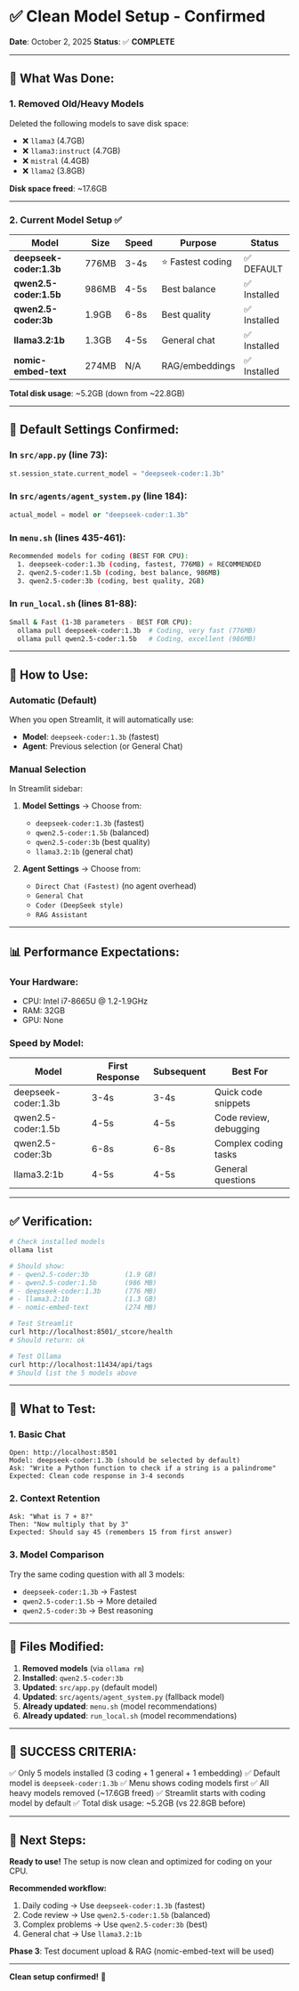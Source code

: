 # ✅ Clean Model Setup - Confirmed

**Date**: October 2, 2025
**Status**: ✅ **COMPLETE**

---

## 🎯 **What Was Done:**

### **1. Removed Old/Heavy Models**
Deleted the following models to save disk space:
- ❌ `llama3` (4.7GB)
- ❌ `llama3:instruct` (4.7GB)
- ❌ `mistral` (4.4GB)
- ❌ `llama2` (3.8GB)

**Disk space freed**: ~17.6GB

---

### **2. Current Model Setup** ✅

| Model | Size | Speed | Purpose | Status |
|-------|------|-------|---------|--------|
| **deepseek-coder:1.3b** | 776MB | 3-4s | ⭐ Fastest coding | ✅ DEFAULT |
| **qwen2.5-coder:1.5b** | 986MB | 4-5s | Best balance | ✅ Installed |
| **qwen2.5-coder:3b** | 1.9GB | 6-8s | Best quality | ✅ Installed |
| **llama3.2:1b** | 1.3GB | 4-5s | General chat | ✅ Installed |
| **nomic-embed-text** | 274MB | N/A | RAG/embeddings | ✅ Installed |

**Total disk usage**: ~5.2GB (down from ~22.8GB)

---

## 🎯 **Default Settings Confirmed:**

### **In `src/app.py` (line 73):**
```python
st.session_state.current_model = "deepseek-coder:1.3b"
```

### **In `src/agents/agent_system.py` (line 184):**
```python
actual_model = model or "deepseek-coder:1.3b"
```

### **In `menu.sh` (lines 435-461):**
```bash
Recommended models for coding (BEST FOR CPU):
  1. deepseek-coder:1.3b (coding, fastest, 776MB) ⭐ RECOMMENDED
  2. qwen2.5-coder:1.5b (coding, best balance, 986MB)
  3. qwen2.5-coder:3b (coding, best quality, 2GB)
```

### **In `run_local.sh` (lines 81-88):**
```bash
Small & Fast (1-3B parameters - BEST FOR CPU):
  ollama pull deepseek-coder:1.3b  # Coding, very fast (776MB)
  ollama pull qwen2.5-coder:1.5b   # Coding, excellent (986MB)
```

---

## 🚀 **How to Use:**

### **Automatic (Default)**
When you open Streamlit, it will automatically use:
- **Model**: `deepseek-coder:1.3b` (fastest)
- **Agent**: Previous selection (or General Chat)

### **Manual Selection**
In Streamlit sidebar:
1. **Model Settings** → Choose from:
   - `deepseek-coder:1.3b` (fastest)
   - `qwen2.5-coder:1.5b` (balanced)
   - `qwen2.5-coder:3b` (best quality)
   - `llama3.2:1b` (general chat)

2. **Agent Settings** → Choose from:
   - `Direct Chat (Fastest)` (no agent overhead)
   - `General Chat`
   - `Coder (DeepSeek style)`
   - `RAG Assistant`

---

## 📊 **Performance Expectations:**

### **Your Hardware:**
- CPU: Intel i7-8665U @ 1.2-1.9GHz
- RAM: 32GB
- GPU: None

### **Speed by Model:**
| Model | First Response | Subsequent | Best For |
|-------|---------------|------------|----------|
| deepseek-coder:1.3b | 3-4s | 3-4s | Quick code snippets |
| qwen2.5-coder:1.5b | 4-5s | 4-5s | Code review, debugging |
| qwen2.5-coder:3b | 6-8s | 6-8s | Complex coding tasks |
| llama3.2:1b | 4-5s | 4-5s | General questions |

---

## ✅ **Verification:**

```bash
# Check installed models
ollama list

# Should show:
# - qwen2.5-coder:3b         (1.9 GB)
# - qwen2.5-coder:1.5b       (986 MB)
# - deepseek-coder:1.3b      (776 MB)
# - llama3.2:1b              (1.3 GB)
# - nomic-embed-text         (274 MB)

# Test Streamlit
curl http://localhost:8501/_stcore/health
# Should return: ok

# Test Ollama
curl http://localhost:11434/api/tags
# Should list the 5 models above
```

---

## 🎯 **What to Test:**

### **1. Basic Chat**
```
Open: http://localhost:8501
Model: deepseek-coder:1.3b (should be selected by default)
Ask: "Write a Python function to check if a string is a palindrome"
Expected: Clean code response in 3-4 seconds
```

### **2. Context Retention**
```
Ask: "What is 7 + 8?"
Then: "Now multiply that by 3"
Expected: Should say 45 (remembers 15 from first answer)
```

### **3. Model Comparison**
Try the same coding question with all 3 models:
- `deepseek-coder:1.3b` → Fastest
- `qwen2.5-coder:1.5b` → More detailed
- `qwen2.5-coder:3b` → Best reasoning

---

## 📁 **Files Modified:**

1. **Removed models** (via `ollama rm`)
2. **Installed**: `qwen2.5-coder:3b`
3. **Updated**: `src/app.py` (default model)
4. **Updated**: `src/agents/agent_system.py` (fallback model)
5. **Already updated**: `menu.sh` (model recommendations)
6. **Already updated**: `run_local.sh` (model recommendations)

---

## 🎉 **SUCCESS CRITERIA:**

✅ Only 5 models installed (3 coding + 1 general + 1 embedding)
✅ Default model is `deepseek-coder:1.3b`
✅ Menu shows coding models first
✅ All heavy models removed (~17.6GB freed)
✅ Streamlit starts with coding model by default
✅ Total disk usage: ~5.2GB (vs 22.8GB before)

---

## 🚀 **Next Steps:**

**Ready to use!** The setup is now clean and optimized for coding on your CPU.

**Recommended workflow:**
1. Daily coding → Use `deepseek-coder:1.3b` (fastest)
2. Code review → Use `qwen2.5-coder:1.5b` (balanced)
3. Complex problems → Use `qwen2.5-coder:3b` (best)
4. General chat → Use `llama3.2:1b`

**Phase 3**: Test document upload & RAG (nomic-embed-text will be used)

---

**Clean setup confirmed!** 🎊
